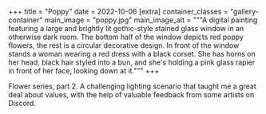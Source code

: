 +++
title = "Poppy"
date = 2022-10-06
[extra]
container_classes = "gallery-container"
main_image = "poppy.jpg"
main_image_alt = """A digital painting featuring a large and brightly lit
gothic-style stained glass window in an otherwise dark room. The bottom half of
the window depicts red poppy flowers, the rest is a circular decorative design.
In front of the window stands a woman wearing a red dress with a black corset.
She has horns on her head, black hair styled into a bun, and she's holding a
pink glass rapier in front of her face, looking down at it."""
+++

Flower series, part 2. A challenging lighting scenario that taught me a great
deal about values, with the help of valuable feedback from some artists on
Discord.

<!-- more -->
